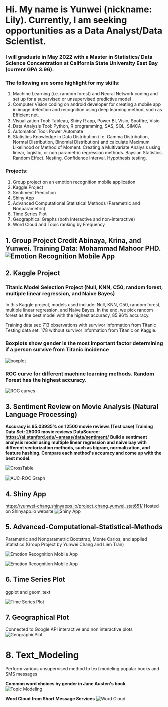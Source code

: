 # Hi. My name is Yunwei (nickname: Lily). Currently, I am seeking opportunities as a Data Analyst/Data Scientist.

### I will graduate in May 2022 with a Master in Statistics/ Data Science Concentration at California State University East Bay (current GPA 3.96).  

### The following are some highlight for my skills:

1. Machine Learning (i.e. random forest) and Neural Network coding and set up for a supervised or unsupervised predictive model 
2. Computer Vision coding on android developer for creating a mobile app in image detection and recognition using deep learning method, such as Efficient net.
3. Visualization Tool: Tableau, Shiny R app, Power BI, Visio, Spotfire, Visio
4. Data Analysis Tool: Python, R programming, SAS, SQL, SIMCA 
5. Automation Tool: Power Automate 
6. Statistics Knowledge in Data Distribution (i.e. Gamma Distribution, Normal Distribution, Binomial Distribution) and calculate Maximum Likelihood or Method of Moment. Creating a Multivariate Analysis using linear, logistic, or non parametric regression methods. Baysian Statistics. Random Effect. Nesting. Confidence Interval. Hypothesis testing. 

### Projects:
1. Group project on an emotion recognition mobile application 
2. Kaggle Project 
3. Sentiment Prediction
4. Shiny App
5. Advanced Computational Statistical Methods (Parametric and Nonparametric)
6. Time Series Plot 
7. Geographical Graphs (both Interactive and non-interactive)
8. Word Cloud and Topic ranking by Frequency 

## 1. Group Project Credit Abinaya, Krina, and Yunwei. Training Data: Mohammad Mahoor PHD. ![Emotion Recognition Mobile App](https://github.com/lily-data-science/Emotion-Recognition/blob/master/facial_emotion_demo.png)

## 2. Kaggle Project
### Titanic Model Selection Project (Null, KNN, C50, random forest, multiple linear regression, and Naive Bayes)

In this Kaggle project, models used include: Null, KNN, C50, random forest, multiple linear regression, and Naive Bayes. In the end, we pick random forest as the best model with the highest accuracy, 85.96% accuracy.

Training data set: 713 observations with survivor information from Titanic
Testing data set: 178 without survivor information from Titanic on Kaggle.


### Boxplots show gender is the most important factor determining if a person survive from Titanic incidence 
![boxplot](https://github.com/lily-data-science/Kaggle-Dataset---Machine-Learning-Null-KNN-C50-random-forest-multiple-linear-regression/blob/master/randomforest2.png)

### ROC curve for different machine learning methods. Random Forest has the highest accuracy.
![ROC curves](https://github.com/lily-data-science/Kaggle-Dataset---Machine-Learning-Null-KNN-C50-random-forest-multiple-linear-regression/blob/master/randomforest3.png)


## 3. Sentiment Review on Movie Analysis (Natural Language Processing)

**Accuracy is 95.03935% on 12500 movie reviews (Test case) Training Data Set: 25000 movie reviews**
**DataSource: https://ai.stanford.edu/~amaas/data/sentiment/**
**Build a sentiment analysis model using multiple linear regression and naive bay with different vectorization methods, such as bigram, normalization, and feature hashing. Compare each method's accuracy and come up with the best model.**

![CrossTable](https://github.com/lily-data-science/Senitiment-Review-Movie-Analysis/blob/master/test_crosstable.png)

![AUC-ROC Graph](https://github.com/lily-data-science/Senitiment-Review-Movie-Analysis/blob/master/AUC%20.png)

## 4. Shiny App
https://yunwei-chang.shinyapps.io/project_chang_yunwei_stat651/
Hosted on Shinyapp.io website
![Shiny App](https://github.com/lily-data-science/Shiny-App/blob/master/shiny%20app.png)


## 5. Advanced-Computational-Statistical-Methods
Parametric and Nonparametric Bootstrap, Monte Carlos, and applied Statistics (Group Project by Yunwei Chang and Lien Tran)

![Emotion Recognition Mobile App](https://github.com/lily-data-science/Advanced-Computational-Statistical-Methods/blob/master/data%20exploration.png)

![Emotion Recognition Mobile App](https://github.com/lily-data-science/Advanced-Computational-Statistical-Methods/blob/master/Bootstrap%20Methods.png) 

## 6. Time Series Plot
ggplot and geom_text 


![Time Series Plot](https://github.com/lily-data-science/Time-Series-Plot/blob/master/TimeSeries2.png)

## 7. Geographical Plot
Connected to Google API interactive and non interactive plots
![GeographicPlot](https://github.com/lily-data-science/Geographical-Plots/blob/master/geographicplot.png)

# 8. Text_Modeling
Perform various unsupervised method to text modeling popular books and SMS messages

**Common word choices by gender in Jane Austen's book**
![Topic Modeling](https://github.com/lily-data-science/Text-Modeling/blob/master/topic%20modeling.png)

**Word Cloud from Short Message Services**
![Word Cloud](https://github.com/lily-data-science/Text-Modeling/blob/master/WordCloud.png)

<!---
lily-data-science/lily-data-science is a ✨ special ✨ repository because its `README.md` (this file) appears on your GitHub profile.
You can click the Preview link to take a look at your changes.
--->
